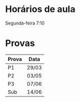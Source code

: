 # Horários de aula

Segunda-feira 7:10

# Provas
Prova | Data
------|------
P1 | 29/03
P2 | 03/05
P3 | 07/06
Sub | 14/06
